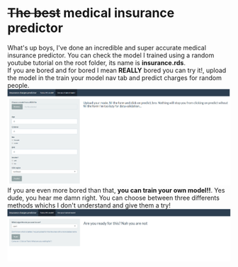 # ~~The best~~ medical insurance predictor
What's up boys, I've done an incredible and super accurate medical insurance predictor. 
You can check the model I trained using a random youtube tutorial on the root folder, its name is **insurance.rds**. \
If you are bored and for bored I mean **REALLY** bored you can try it!, upload the model in the train your model nav tab
and predict charges for random people. \
![predictTab](assets/predict.png)
If you are even more bored than that, **you can train your own model!!**. Yes dude, you hear me damn right. You can choose between three differents 
methods whichs I don't understand and give them a try! 
![predictTab](assets/train.png)
